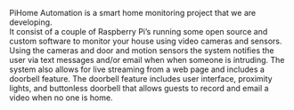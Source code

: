 PiHome Automation is a smart home monitoring project that we are developing.  
It consist of a couple of Raspberry Pi’s running some open source and custom software to monitor your house using video cameras and sensors.  
Using the cameras and door and motion sensors the system notifies the user via text messages and/or email when when someone is intruding. 
The system also allows for live streaming from a web page and includes a doorbell feature.
The doorbell feature includes user interface, proximity lights, and buttonless doorbell that allows guests to record and email a video when no one is home.
